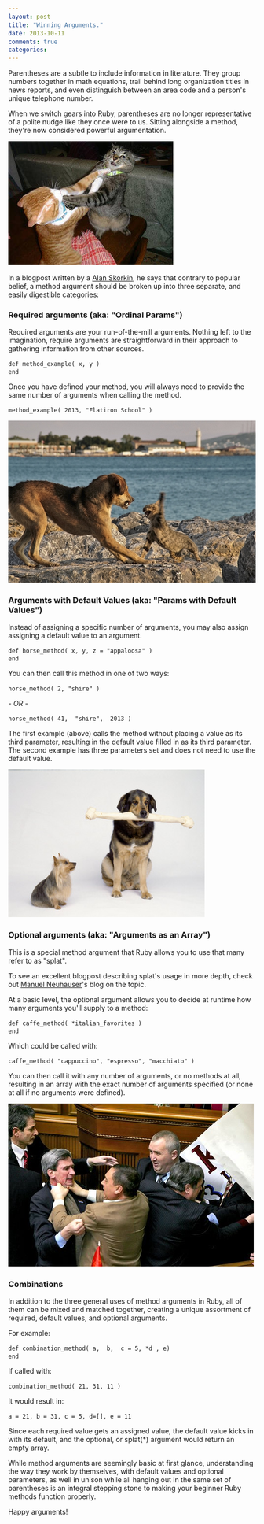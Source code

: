 ```yaml
---
layout: post
title: "Winning Arguments."
date: 2013-10-11 
comments: true
categories: 
---
```


Parentheses are a subtle to include information in literature. They group numbers together in math equations, trail behind long organization titles in news reports, and even distinguish between an area code and a person's unique telephone number. 

When we switch gears into Ruby, parentheses are no longer representative of a polite nudge like they once were to us. Sitting alongside a method, they're now considered powerful argumentation.

<!-- more -->

![Required arguments.](/images/2013-10-11/image-1.jpg)

In a blogpost written by a [Alan Skorkin](http://www.skorks.com/2009/08/method-arguments-in-ruby/), he says that contrary to popular belief, a method argument should be broken up into three separate, and easily digestible categories: 

### Required arguments (aka: "Ordinal Params")


Required arguments are your run-of-the-mill arguments. Nothing left to the imagination, require arguments are straightforward in their approach to gathering information from other sources. 

    def method_example( x, y )
    end 

Once you have defined your method, you will always need to provide the same number of arguments when calling the method. 

    method_example( 2013, "Flatiron School" ) 

![Arguments with Default Values.](/images/2013-10-11/image-4.jpg)

### Arguments with Default Values (aka: "Params with Default Values")

Instead of assigning a specific number of arguments, you may also assign assigning a default value to an argument.

    def horse_method( x, y, z = "appaloosa" )
    end

You can then call this method in one of two ways:

    horse_method( 2, "shire" )

 *- OR -*

    horse_method( 41,  "shire",  2013 )


The first example (above) calls the method without placing a value as its third parameter, resulting in the default value filled in as its third parameter. The second example has three parameters set and does not need to use the default value.

![Optional Arguments.](/images/2013-10-11/image-2.jpg)

### Optional arguments (aka: "Arguments as an Array")

This is a special method argument that Ruby allows you to use that many refer to as "splat". 

To see an excellent blogpost describing splat's usage in more depth, check out [Manuel Neuhauser](http://manu3569.github.io/blog/2013/10/08/what-the-splat/)'s blog on the topic.

At a basic level, the optional argument allows you to decide at runtime how many arguments you'll supply to a method:

    def caffe_method( *italian_favorites )
    end

Which could be called with: 

    caffe_method( "cappuccino", "espresso", "macchiato" )

You can then call it with any number of arguments, or no methods at all, resulting in an array with the exact number of arguments specified (or none at all if no arguments were defined).

![Arguments that combine a bit of everything.](/images/2013-10-11/image-3.jpg)

### Combinations

In addition to the three general uses of method arguments in Ruby, all of them can be mixed and matched together, creating a unique assortment of required, default values, and optional arguments. 

For example:

    def combination_method( a,  b,  c = 5, *d , e)
    end

If called with:

    combination_method( 21, 31, 11 )

It would result in:

    a = 21, b = 31, c = 5, d=[], e = 11

Since each required value gets an assigned value, the default value kicks in with its default, and the optional, or splat(*) argument would return an empty array. 

While method arguments are seemingly basic at first glance, understanding the way they work by themselves, with default values and optional parameters, as well in unison while all hanging out in the same set of parentheses is an integral stepping stone to making your beginner Ruby methods function properly. 

Happy arguments!